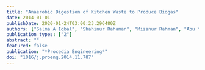 ```yaml
---
title: "Anaerobic Digestion of Kitchen Waste to Produce Biogas"
date: 2014-01-01
publishDate: 2020-01-24T03:00:23.296480Z
authors: ["Salma A Iqbal", "Shahinur Rahaman", "Mizanur Rahman", "Abu Yousuf"]
publication_types: ["2"]
abstract: ""
featured: false
publication: "*Procedia Engineering*"
doi: "1016/j.proeng.2014.11.787"
---
```


